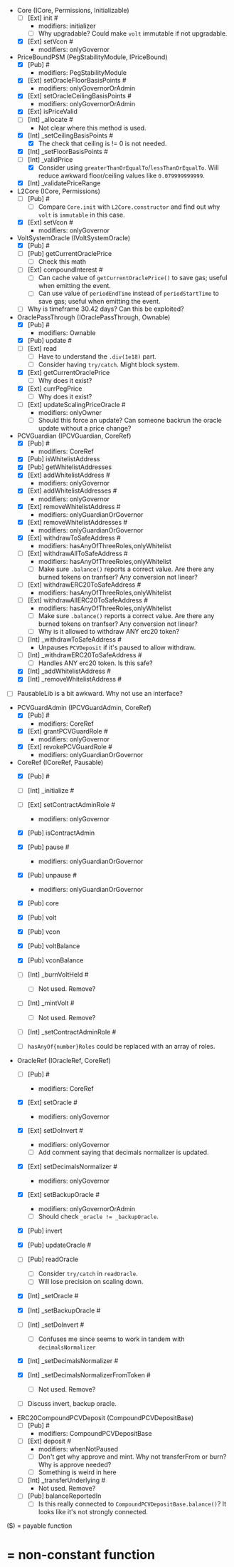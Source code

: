  +  Core (ICore, Permissions, Initializable)
    - [ ] [Ext] init #
       - modifiers: initializer
       - [ ] Why upgradable? Could make `volt` immutable if not upgradable.
    - [x] [Ext] setVcon #
       - modifiers: onlyGovernor

 +  PriceBoundPSM (PegStabilityModule, IPriceBound)
    - [x] [Pub] <Constructor> #
       - modifiers: PegStabilityModule
    - [x] [Ext] setOracleFloorBasisPoints #
       - modifiers: onlyGovernorOrAdmin
    - [x] [Ext] setOracleCeilingBasisPoints #
       - modifiers: onlyGovernorOrAdmin
    - [x] [Ext] isPriceValid
    - [ ] [Int] _allocate #
       - Not clear where this method is used.
    - [x] [Int] _setCeilingBasisPoints #
        - [x] The check that ceiling is != 0 is not needed.
    - [x] [Int] _setFloorBasisPoints #
    - [ ] [Int] _validPrice
        - [x] Consider using `greaterThanOrEqualTo`/`lessThanOrEqualTo`. Will reduce awkward floor/ceiling values like `0.079999999999`.
    - [x] [Int] _validatePriceRange

 +  L2Core (ICore, Permissions)
    - [ ] [Pub] <Constructor> #
        - [ ] Compare `Core.init` with `L2Core.constructor` and find out why `volt` is `immutable` in this case.
    - [x] [Ext] setVcon #
       - modifiers: onlyGovernor

 +  VoltSystemOracle (IVoltSystemOracle)
    - [x] [Pub] <Constructor> #
    - [ ] [Pub] getCurrentOraclePrice
       - [ ] Check this math
    - [ ] [Ext] compoundInterest #
       - [ ] Can cache value of `getCurrentOraclePrice()` to save gas; useful when emitting the event.
       - [ ] Can use value of `periodEndTime` instead of `periodStartTime` to save gas; useful when emitting the event.

    - [ ] Why is timeframe 30.42 days? Can this be exploited?

 +  OraclePassThrough (IOraclePassThrough, Ownable)
    - [x] [Pub] <Constructor> #
       - modifiers: Ownable
    - [x] [Pub] update #
    - [ ] [Ext] read
       - [ ] Have to understand the `.div(1e18)` part.
       - [ ] Consider having `try/catch`. Might block system.
    - [x] [Ext] getCurrentOraclePrice
        - [ ] Why does it exist?
    - [x] [Ext] currPegPrice
        - [ ] Why does it exist?
    - [ ] [Ext] updateScalingPriceOracle #
       - modifiers: onlyOwner
       - [ ] Should this force an update? Can someone backrun the oracle update without a price change?

 +  PCVGuardian (IPCVGuardian, CoreRef)
    - [x] [Pub] <Constructor> #
       - modifiers: CoreRef
    - [x] [Pub] isWhitelistAddress
    - [x] [Pub] getWhitelistAddresses
    - [x] [Ext] addWhitelistAddress #
       - modifiers: onlyGovernor
    - [x] [Ext] addWhitelistAddresses #
       - modifiers: onlyGovernor
    - [x] [Ext] removeWhitelistAddress #
       - modifiers: onlyGuardianOrGovernor
    - [x] [Ext] removeWhitelistAddresses #
       - modifiers: onlyGuardianOrGovernor
    - [x] [Ext] withdrawToSafeAddress #
       - modifiers: hasAnyOfThreeRoles,onlyWhitelist
    - [ ] [Ext] withdrawAllToSafeAddress #
       - modifiers: hasAnyOfThreeRoles,onlyWhitelist
       - [ ] Make sure `.balance()` reports a correct value. Are there any burned tokens on tranfser? Any conversion not linear?
    - [ ] [Ext] withdrawERC20ToSafeAddress #
       - modifiers: hasAnyOfThreeRoles,onlyWhitelist
    - [ ] [Ext] withdrawAllERC20ToSafeAddress #
       - modifiers: hasAnyOfThreeRoles,onlyWhitelist
       - [ ] Make sure `.balance()` reports a correct value. Are there any burned tokens on tranfser? Any conversion not linear?
       - [ ] Why is it allowed to withdraw ANY erc20 token?
    - [ ] [Int] _withdrawToSafeAddress #
       - Unpauses `PCVDeposit` if it's paused to allow withdraw.
    - [ ] [Int] _withdrawERC20ToSafeAddress #
       - [ ] Handles ANY erc20 token. Is this safe?
    - [x] [Int] _addWhitelistAddress #
    - [x] [Int] _removeWhitelistAddress #

   - [ ] PausableLib is a bit awkward. Why not use an interface?

 +  PCVGuardAdmin (IPCVGuardAdmin, CoreRef)
    - [x] [Pub] <Constructor> #
       - modifiers: CoreRef
    - [x] [Ext] grantPCVGuardRole #
       - modifiers: onlyGovernor
    - [x] [Ext] revokePCVGuardRole #
       - modifiers: onlyGuardianOrGovernor

 +  CoreRef (ICoreRef, Pausable)
    - [x] [Pub] <Constructor> #
    - [ ] [Int] _initialize #
    - [ ] [Ext] setContractAdminRole #
       - modifiers: onlyGovernor
    - [x] [Pub] isContractAdmin
    - [x] [Pub] pause #
       - modifiers: onlyGuardianOrGovernor
    - [x] [Pub] unpause #
       - modifiers: onlyGuardianOrGovernor
    - [x] [Pub] core
    - [x] [Pub] volt
    - [x] [Pub] vcon
    - [x] [Pub] voltBalance
    - [x] [Pub] vconBalance
    - [ ] [Int] _burnVoltHeld #
      - [ ] Not used. Remove?
    - [ ] [Int] _mintVolt #
      - [ ] Not used. Remove?
    - [ ] [Int] _setContractAdminRole #

    - [ ] `hasAnyOf{number}Roles` could be replaced with an array of roles.

 +  OracleRef (IOracleRef, CoreRef)
    - [ ] [Pub] <Constructor> #
       - modifiers: CoreRef
    - [x] [Ext] setOracle #
       - modifiers: onlyGovernor
    - [x] [Ext] setDoInvert #
       - modifiers: onlyGovernor
       - [ ] Add comment saying that decimals normalizer is updated.
    - [x] [Ext] setDecimalsNormalizer #
       - modifiers: onlyGovernor
    - [x] [Ext] setBackupOracle #
       - modifiers: onlyGovernorOrAdmin
       - [ ] Should check `_oracle != _backupOracle`.
    - [x] [Pub] invert
    - [x] [Pub] updateOracle #
    - [ ] [Pub] readOracle
      - [ ] Consider `try/catch` in `readOracle`.
      - [ ] Will lose precision on scaling down.
    - [x] [Int] _setOracle #
    - [x] [Int] _setBackupOracle #
    - [ ] [Int] _setDoInvert #
       - [ ] Confuses me since seems to work in tandem with `decimalsNormalizer`
    - [x] [Int] _setDecimalsNormalizer #
    - [x] [Int] _setDecimalsNormalizerFromToken #
       - [ ] Not used. Remove?

    - [ ] Discuss invert, backup oracle.
    

 +  ERC20CompoundPCVDeposit (CompoundPCVDepositBase)
    - [ ] [Pub] <Constructor> #
       - modifiers: CompoundPCVDepositBase
    - [ ] [Ext] deposit #
       - modifiers: whenNotPaused
       - [ ] Don't get why approve and mint. Why not transferFrom or burn? Why is approve needed?
       - [ ] Something is weird in here
    - [ ] [Int] _transferUnderlying #
       - Not used. Remove?
    - [ ] [Pub] balanceReportedIn
       - [ ] Is this really connected to `CompoundPCVDepositBase.balance()`? It looks like it's not strongly connected.

 ($) = payable function
 # = non-constant function
  
